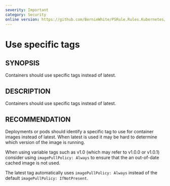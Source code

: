 ```yaml
---
severity: Important
category: Security
online version: https://github.com/BernieWhite/PSRule.Rules.Kubernetes/blob/master/docs/rules/en/Kubernetes.Pod.Latest.md
---
```


# Use specific tags

## SYNOPSIS

Containers should use specific tags instead of latest.

## DESCRIPTION

Containers should use specific tags instead of latest.

## RECOMMENDATION

Deployments or pods should identify a specific tag to use for container images instead of latest.
When latest is used it may be hard to determine which version of the image is running.

When using variable tags such as v1.0 (which may refer to v1.0.0 or v1.0.1) consider using `imagePullPolicy: Always` to ensure that the an out-of-date cached image is not used.

The latest tag automatically uses `imagePullPolicy: Always` instead of the default `imagePullPolicy: IfNotPresent`.
